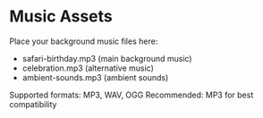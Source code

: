# Music Assets

Place your background music files here:
- safari-birthday.mp3 (main background music)
- celebration.mp3 (alternative music)
- ambient-sounds.mp3 (ambient sounds)

Supported formats: MP3, WAV, OGG
Recommended: MP3 for best compatibility



